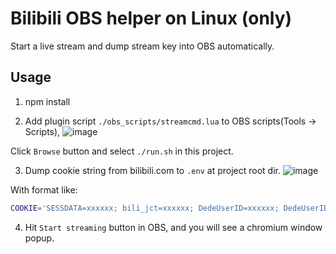 # Bilibili OBS helper on Linux (only)

Start a live stream and dump stream key into OBS automatically.

## Usage

1. npm install

2. Add plugin script `./obs_scripts/streamcmd.lua` to OBS scripts(Tools -> Scripts), 
![image](https://user-images.githubusercontent.com/666724/176977457-7306aa69-6e2c-42c3-839e-a1ff55e873a9.png)

Click `Browse` button and select `./run.sh` in this project.

3. Dump cookie string from bilibili.com to `.env` at project root dir.
![image](https://user-images.githubusercontent.com/666724/176977430-e94dcf02-fcf6-4fdb-9ad8-e5178bf5cf4c.png)

With format like:

```bash
COOKIE='SESSDATA=xxxxxx; bili_jct=xxxxxx; DedeUserID=xxxxxx; DedeUserID__ckMd5=xxxxxx'
```

4. Hit `Start streaming` button in OBS, and you will see a chromium window popup.
